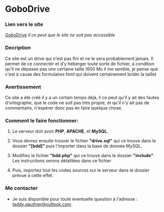 # GoboDrive

### Lien vers le site

[GoboDrive](http://gauthier.cf/mes_sites/gobodrive) *Il ce peut que le site ne soit pas accessible*

### Decription

Ce site est un drive qui n'est pas fini et ne le sera probablement jamais. Il permet de ce connecter et d'y héberger toute sorte de fichier, à condition qu'il ne dépasse pas une certaine taille (600 Mo il me semble, je pense que c'est à cause des formulaires html qui doivent certainement brider la taille)

### Avertissement
Ce site a été créé il y a un certain temps déjà, il ce peut qu'il y ait des fautes d'ortographe, que le code ne soit pas très propre, et qu'il n'y ait pas de commentaire, n'espérer donc pas en faire quelque chose.

### Comment le faire fonctionner:

1. Le serveur doit avoir **PHP**, **APACHE**, et **MySQL**.

2. Vous devrez ensuite trouver le fichier **"drive.sql"** qui ce trouve dans le dossier **"[bdd]"** puis l'importer dans la base de donnée MySQL.

3. Modifiez le fichier **"bdd.php"** qui ce trouve dans le dossier **"include"**. Les instructions serons détaillées dans ce fichier
 
4. Puis, importez tout les codes sources sur le serveur dans le dossier prévue à cette effet.

### Me contacter

* Je suis disponible pour toute éventuelle question à l'adresse : teddy.gauthier@outlook.com.
